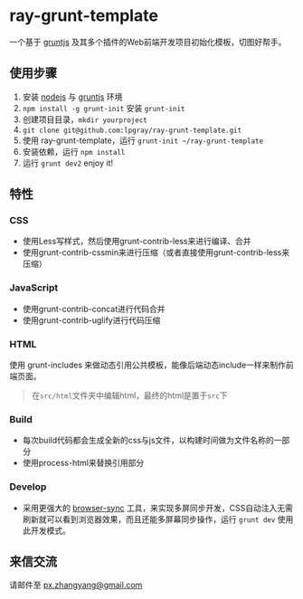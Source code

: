 # ray-grunt-template
一个基于 [gruntjs](http://gruntjs.org) 及其多个插件的Web前端开发项目初始化模板，切图好帮手。

## 使用步骤
1. 安装 [nodejs](http://nodejs.org) 与 [gruntjs](http://gruntjs.com) 环境
2. `npm install -g grunt-init` 安装 `grunt-init`
3. 创建项目目录，`mkdir yourproject`
4. `git clone git@github.com:lpgray/ray-grunt-template.git`
5. 使用 ray-grunt-template，运行 `grunt-init ~/ray-grunt-template`
6. 安装依赖，运行 `npm install`
7. 运行 `grunt dev2` enjoy it!

## 特性

### CSS
- 使用Less写样式，然后使用grunt-contrib-less来进行编译、合并
- 使用grunt-contrib-cssmin来进行压缩（或者直接使用grunt-contrib-less来压缩）

### JavaScript
- 使用grunt-contrib-concat进行代码合并
- 使用grunt-contrib-uglify进行代码压缩

### HTML
使用 grunt-includes 来做动态引用公共模板，能像后端动态include一样来制作前端页面。

> 在`src/html`文件夹中编辑html，最终的html是置于`src`下

### Build
- 每次build代码都会生成全新的css与js文件，以构建时间做为文件名称的一部分
- 使用process-html来替换引用部分

### Develop
- 采用更强大的 [browser-sync](https://github.com/shakyShane/browser-sync) 工具，来实现多屏同步开发，CSS自动注入无需刷新就可以看到浏览器效果，而且还能多屏幕同步操作，运行 `grunt dev` 使用此开发模式。

## 来信交流
请邮件至 [px.zhangyang@gmail.com](mailto:px.zhangyang@gmail.com)
